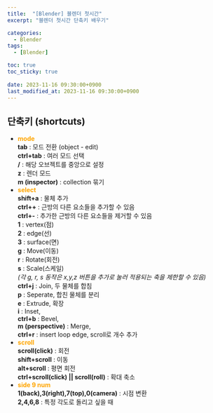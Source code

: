```yaml
---
title:  "[Blender] 블렌더 첫시간"
excerpt: "블렌더 첫시간 단축키 배우기"

categories:
  - Blender
tags:
  - [Blender]

toc: true
toc_sticky: true
 
date: 2023-11-16 09:30:00+0900
last_modified_at: 2023-11-16 09:30:00+0900
---
```


## 단축키 (shortcuts)  
- **<span style="color:orange">mode</span>**  
**tab** : 모드 전환 (object - edit)  
**ctrl+tab** : 여러 모드 선택  
**/** : 해당 오브젝트를 중앙으로 설정  
**z** : 렌더 모드  
**m (inspector)** : collection 묶기  
- **<span style="color:orange">select</span>**  
**shift+a** : 물체 추가  
**ctrl++** : 근방의 다른 요소들을 추가할 수 있음  
**ctrl+-** : 추가한 근방의 다른 요소들을 제거할 수 있음  
**1** : vertex(점)  
**2** : edge(선)  
**3** : surface(면)  
**g** : Move(이동)  
**r** : Rotate(회전)  
**s** : Scale(스케일)  
*(각 g, r, s 동작은 x,y,z 버튼을 추가로 눌러 적용되는 축을 제한할 수 있음)*  
**ctrl+j** : Join, 두 물체를 합침  
**p** : Seperate, 합친 물체를 분리  
**e** : Extrude, 확장  
**i** : Inset,  
**ctrl+b** : Bevel,  
**m (perspective)** : Merge,  
**ctrl+r** : insert loop edge, scroll로 개수 추가  
- **<span style="color:orange">scroll</span>**   
**scroll(click)** : 회전  
**shift+scroll** : 이동  
**alt+scroll** : 평면 회전  
**ctrl+scroll(click) || scroll(roll)** : 확대 축소  
- **<span style="color:orange">side 9 num</span>**  
**1(back),3(right),7(top),0(camera)** : 시점 변환  
**2,4,6,8** : 특정 각도로 돌리고 싶을 때  